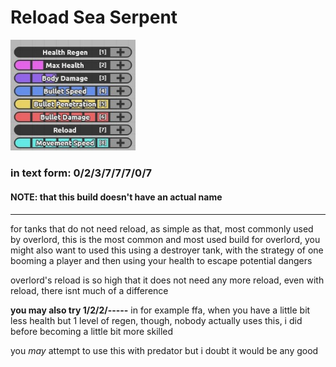 # Reload Sea Serpent
<img src="..\assets\reloadssp.jpg" width=200>

### in text form: 0/2/3/7/7/7/0/7

#### NOTE: that this build doesn't have an actual name

---

for tanks that do not need reload, as simple as that, most commonly used by overlord, this is the most common and most used build for overlord, you might also want to used this using a destroyer tank, with the strategy of one booming a player and then using your health to escape potential dangers

overlord's reload is so high that it does not need any more reload, even with reload, there isnt much of a difference

**you may also try 1/2/2/-----** in for example ffa, when you have a little bit less health but 1 level of regen, though, nobody actually uses this, i did before becoming a little bit more skilled

you *may* attempt to use this with predator but i doubt it would be any good